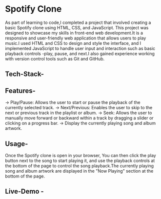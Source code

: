 # Spotify Clone

As part of learning to code,I completed a project that involved creating a basic Spotify clone using HTML, CSS, and JavaScript. This project was designed to showcase my skills in front-end web development.It is a responsive and user-friendly web application that allows users to play music.I used HTML and CSS to design and style the interface, and I implemented JavaScript to handle user input and interaction such as basic playback controls -play, pause, and next.I also gained experience working with version control tools such as Git and GitHub.

## Tech-Stack-

## Features-

-> Play/Pause: Allows the user to start or pause the playback of the currently selected track.
-> Next/Previous: Enables the user to skip to the next or previous track in the playlist or album.
-> Seek: Allows the user to manually move forward or backward within a track by dragging a slider or clicking on a progress bar.
-> Display the currently playing song and album artwork.

## Usage-
Once the Spotify clone is open in your browser, You can then click the play button next to the song to start playing it, and use the playback controls at the bottom of the page to control the song playback.The currently playing song and album artwork are displayed in the "Now Playing" section at the bottom of the page.

## Live-Demo -
